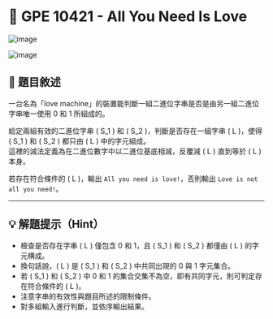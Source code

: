 # 💖 GPE 10421 - All You Need Is Love
![image](https://github.com/user-attachments/assets/78faf673-d8cb-4b9e-bab9-4fe009e360fd)

![image](https://github.com/user-attachments/assets/464f4067-a81b-4bde-af7c-8d11d54ed2ef)


## 📘 題目敘述

一台名為「love machine」的裝置能判斷一組二進位字串是否是由另一組二進位字串唯一使用 0 和 1 所組成的。

給定兩組有效的二進位字串 \( S_1 \) 和 \( S_2 \)，判斷是否存在一組字串 \( L \)，使得 \( S_1 \) 和 \( S_2 \) 都只由 \( L \) 中的字元組成。  
這裡的減法定義為在二進位數字中以二進位基底相減，反覆減 \( L \) 直到等於 \( L \) 本身。

若存在符合條件的 \( L \)，輸出 `All you need is love!`，否則輸出 `Love is not all you need!`。

---

## 💡 解題提示（Hint）

- 檢查是否存在字串 \( L \) 僅包含 0 和 1，且 \( S_1 \) 和 \( S_2 \) 都僅由 \( L \) 的字元構成。
- 換句話說，\( L \) 是 \( S_1 \) 和 \( S_2 \) 中共同出現的 0 與 1 字元集合。
- 若 \( S_1 \) 和 \( S_2 \) 中 0 和 1 的集合交集不為空，即有共同字元，則可判定存在符合條件的 \( L \)。
- 注意字串的有效性與題目所述的限制條件。
- 對多組輸入進行判斷，並依序輸出結果。


